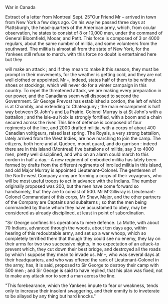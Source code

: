War in CanadaExtract of a letter from Montreal Sept. 25"Our Friend Mr – arrived in town from New York a few days ago.
                    On his way he passed three days at Plattsburgh, the head-quarters of the
                        American army, which, from ocular observation, he states
                    to consist of 8 or 10,000 men, under the command of General
                    Bloomfield, Mooar, and Petit. This force is composed of 3 or 4000 regulars,
                    about the same number of militia, and some volunteers from the
                    southward. The militia is almost all from the state of New York, for
                    the Yankees still refuse to march. with this force no doubt is entertained
                    here but theywill make an attack ; and if they mean to make it this season, they
                    must be prompt in their movements, for the weather is getting cold, and
                    they are not well clothed or appointed. Mr –, indeed, states
                    half of them to be without shoes or stockings, which will never do for
                    a winter campaign in this country. To repel the threatened attack, we are
                    making every preparation in our power, and the Canadians
                    seem well disposed to second the Government. Sir George Prevost
                    has established a cordon, the left of which is at Chambly, and extending to
                    Chateaguny ; the main encampment is half way between St
                    John's and La Prairie. Colonel Murray is at St John's with a battalion ;
                    and the Isle-au Noix is strongly fortified, with a boom and a
                    chain secured across the river. This line of defence is composed of
                    four regiments of the line, and 2000 drafted militia, with a corps of about
                    400 Canadian voltigeurs, raised last spring. The Royals, a very strong
                    battalion, lately arrived from the West Indies, are now marching to join
                    the camp. The citizens, both here and at Quebec, mount guard, and do
                    garrison : indeed there are in this island (Montreal) five battalions
                    of militia, say 3 to 4000 men, pretty well disciplined, and who on an
                    alarm could march to this cordon in half a day.– A new regiment
                    of embodied militia has lately been formed by drafts from the
                    different regiments of inrolled militia in this island, and old
                    Major Murray is appointed Lieutenant-Colonel. The gentlemen
                    of the North-west Company army are forming a corps of their voyageurs, who
                    will be most useful troops to act in advance with the Indians. The
                    number originally proposed was 200, but the men have come forward so
                    handsomely, that they are to consist of 500. Mr M'Gillivray is
                        Lieutenant-Colonel Commandant of this corps, Mr Shaw, Major,
                    and the other partners of the Company are Captains and subalterns ; so
                    that the men being commanded by those whom they have accustomed to obey,
                    may be considered as already disciplined, at least in point of
                    subordination."Sir George confines his operations to mere defence. La Motte,
                    with about 70 Indians, advanced through the woods, about ten days ago,
                    within hearing of this redoubtable army, and set up a war whoop,
                    which so completely terrified them that though they could see no
                    enemy, they lay on their arms for two two successive nights, in no
                    expectation of an attack–to prevent which, they cut down their best
                    bridge, and destroyed all the roads by which I suppose they mean to
                    invade us. Mr –, who was several days at their headquarters, and who
                    was offered the rank of Lieutenant-Colonel in the army, has, it is said,
                        proposed to Sir George to destroy their camp with 500
                    men ; and Sir George is said to have replied, that his plan was fixed,
                    not to make any attack nor to send a man across the line."This forebearance, which the Yankees impute to fear or weakness, tends only
                    to increase their insolent swaggering, and their enmity is to inveterate to
                    be allayed by any thing but hard knocks."
